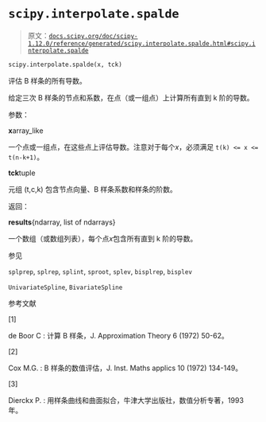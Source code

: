 # `scipy.interpolate.spalde`

> 原文：[`docs.scipy.org/doc/scipy-1.12.0/reference/generated/scipy.interpolate.spalde.html#scipy.interpolate.spalde`](https://docs.scipy.org/doc/scipy-1.12.0/reference/generated/scipy.interpolate.spalde.html#scipy.interpolate.spalde)

```py
scipy.interpolate.spalde(x, tck)
```

评估 B 样条的所有导数。

给定三次 B 样条的节点和系数，在点（或一组点）上计算所有直到 k 阶的导数。

参数：

**x**array_like

一个点或一组点，在这些点上评估导数。注意对于每个*x*，必须满足 `t(k) <= x <= t(n-k+1)`。

**tck**tuple

元组 (t,c,k) 包含节点向量、B 样条系数和样条的阶数。

返回：

**results**{ndarray, list of ndarrays}

一个数组（或数组列表），每个点*x*包含所有直到 k 阶的导数。

参见

`splprep`, `splrep`, `splint`, `sproot`, `splev`, `bisplrep`, `bisplev`

`UnivariateSpline`, `BivariateSpline`

参考文献

[1]

de Boor C : 计算 B 样条，J. Approximation Theory 6 (1972) 50-62。

[2]

Cox M.G. : B 样条的数值评估，J. Inst. Maths applics 10 (1972) 134-149。

[3]

Dierckx P. : 用样条曲线和曲面拟合，牛津大学出版社，数值分析专著，1993 年。

